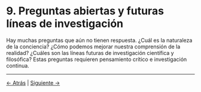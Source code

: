 # 9. Preguntas abiertas y futuras líneas de investigación

Hay muchas preguntas que aún no tienen respuesta. ¿Cuál es la naturaleza de la conciencia? ¿Cómo podemos mejorar nuestra comprensión de la realidad? ¿Cuáles son las líneas futuras de investigación científica y filosófica? Estas preguntas requieren pensamiento crítico e investigación continua.

---
<div class="navigation-links">
<a href="08_El_futuro_de_la_conciencia_tecnología_sociedad_y_evolución.md" class="nav-link prev-link">← Atrás</a> | <a href="10_Contexto_histórico_y_linaje_intelectual.md" class="nav-link next-link">Siguiente →</a>
</div>
